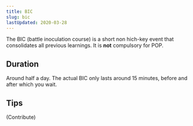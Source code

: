 ```yaml
---
title: BIC
slug: bic
lastUpdated: 2020-03-28
---
```


<Alert :incomplete="true" />


The BIC (battle inoculation course) is a short non hich-key event that consolidates all previous learnings. It is **not** compulsory for POP.

## Duration
Around half a day. The actual BIC only lasts around 15 minutes, before and after which you wait.

## Tips
(Contribute)
